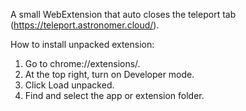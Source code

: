 A small WebExtension that auto closes the teleport tab (https://teleport.astronomer.cloud/).

How to install unpacked extension:

1. Go to chrome://extensions/.
2. At the top right, turn on Developer mode.
3. Click Load unpacked.
4. Find and select the app or extension folder.
